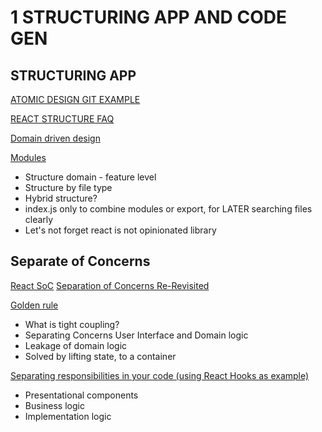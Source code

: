 # 1 STRUCTURING APP AND CODE GEN

## STRUCTURING APP

[ATOMIC DESIGN GIT EXAMPLE](https://github.com/danilowoz/react-atomic-design)

[REACT STRUCTURE FAQ](https://reactjs.org/docs/faq-structure.html)

[Domain driven design](https://css-tricks.com/domain-driven-design-with-react/])

[Modules](https://dev.to/jack/organizing-your-react-app-into-modules-d6n)

- Structure domain - feature level
- Structure by file type
- Hybrid structure?
- index.js only to combine modules or export, for LATER searching files clearly
- Let's not forget react is not opinionated library

## Separate of Concerns

[React SoC](https://blog.g2i.co/react-separation-of-concerns-78ec0545bf36)
[Separation of Concerns Re-Revisited](https://markus.oberlehner.net/blog/separation-of-concerns-re-revisited/)

[Golden rule](https://www.freecodecamp.org/news/how-the-golden-rule-of-react-components-can-help-you-write-better-code-127046b478eb/)

- What is tight coupling?
- Separating Concerns User Interface and Domain logic
- Leakage of domain logic
- Solved by lifting state, to a container

[Separating responsibilities in your code (using React Hooks as example)
](https://medium.com/@sairysss/react-separating-responsibilities-using-hooks-b9c90dbb3ab9)

- Presentational components
- Business logic
- Implementation logic
